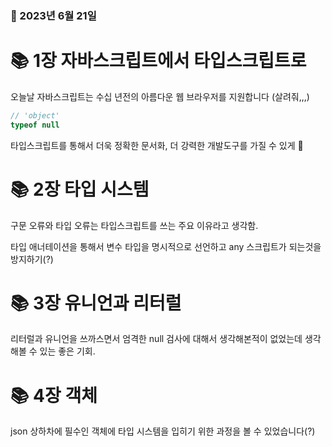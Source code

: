 ### 📅 2023년 6월 21일

# 📚 1장 자바스크립트에서 타입스크립트로

오늘날 자바스크립트는 수십 년전의 아름다운 웹 브라우저를 지원합니다
(살려줘,,,)

```js
// 'object'
typeof null
```

타입스크립트를 통해서 더욱 정확한 문서화, 더 강력한 개발도구를 가질 수 있게 


# 📚 2장 타입 시스템

구문 오류와 타입 오류는 타입스크립트를 쓰는 주요 이유라고 생각함.

타입 애너테이션을 통해서 변수 타입을 명시적으로 선언하고 any 스크립트가 되는것을 방지하기(?)

# 📚 3장 유니언과 리터럴

리터럴과 유니언을 쓰까스면서 엄격한 null 검사에 대해서 생각해본적이 없었는데 생각해볼 수 있는 좋은 기회.

# 📚 4장 객체

json 상하차에 필수인 객체에 타입 시스템을 입히기 위한 과정을 볼 수 있었습니다(?)
